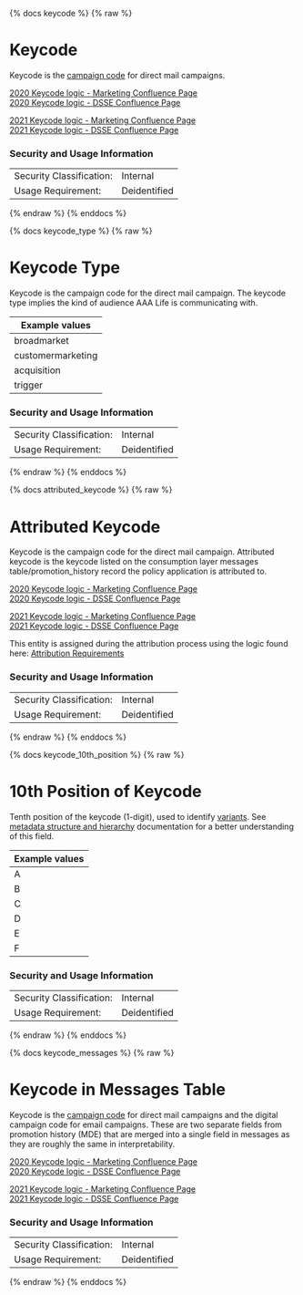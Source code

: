 {% docs keycode %}
{% raw %}

<a name="keycode"></a>
# Keycode
Keycode is the [campaign code](#!/exposure/docs.business_glossary.glossary#campaign_code_keycode)
for direct mail campaigns. 

<a href="https://aaainsights.atlassian.net/wiki/spaces/DMC/pages/316997850/Keycode+Structure+Changes+for+2020" target="_blank">2020 Keycode logic - Marketing Confluence Page</a>  
<a href="https://aaalife-data.atlassian.net/wiki/spaces/DMC/pages/5821104326/2020+Keycode+Structure+Changes" target="_blank">2020 Keycode logic - DSSE Confluence Page</a>

<a href="https://aaainsights.atlassian.net/wiki/spaces/DMOC/pages/1605795852/2021+Keycode+Structure" target="_blank">2021 Keycode logic - Marketing Confluence Page</a>  
<a href="https://aaalife-data.atlassian.net/wiki/spaces/DMC/pages/7113801713/2021+Keycode+Structure" target="_blank">2021 Keycode logic - DSSE Confluence Page</a>

### Security and Usage Information
|     |     |
| --- | --- |
| Security Classification: | Internal |
| Usage Requirement:       | Deidentified |

{% endraw %}
{% enddocs %}

{% docs keycode_type %}
{% raw %}

<a name="keycode_type"></a>
# Keycode Type
Keycode is the campaign code for the direct mail campaign. The keycode type implies the kind 
of audience AAA Life is communicating with.

| Example values    |
|-------------------|
| broadmarket       |
| customermarketing |
| acquisition       |
| trigger           |

### Security and Usage Information
|     |     |
| --- | --- |
| Security Classification: | Internal |
| Usage Requirement:       | Deidentified |

{% endraw %}
{% enddocs %}

{% docs attributed_keycode %}
{% raw %}

<a name="attributed_keycode"></a>
# Attributed Keycode

Keycode is the campaign code for the direct mail campaign. Attributed
keycode is the keycode listed on the consumption layer messages
table/promotion_history record the policy application is attributed to.

<a href="https://aaainsights.atlassian.net/wiki/spaces/DMC/pages/316997850/Keycode+Structure+Changes+for+2020" target="_blank">2020 Keycode logic - Marketing Confluence Page</a>  
<a href="https://aaalife-data.atlassian.net/wiki/spaces/DMC/pages/5821104326/2020+Keycode+Structure+Changes" target="_blank">2020 Keycode logic - DSSE Confluence Page</a>

<a href="https://aaainsights.atlassian.net/wiki/spaces/DMOC/pages/1605795852/2021+Keycode+Structure" target="_blank">2021 Keycode logic - Marketing Confluence Page</a>  
<a href="https://aaalife-data.atlassian.net/wiki/spaces/DMC/pages/7113801713/2021+Keycode+Structure" target="_blank">2021 Keycode logic - DSSE Confluence Page</a>

This entity is assigned during the attribution process using the
logic found here: <a href="https://aaalife-data.atlassian.net/wiki/spaces/2PA/pages/5166366374/Attribution+2021+Requirements" target="_blank">Attribution Requirements</a>

### Security and Usage Information
|     |     |
| --- | --- |
| Security Classification: | Internal |
| Usage Requirement:       | Deidentified |

{% endraw %}
{% enddocs %}


{% docs keycode_10th_position %}
{% raw %}

<a name="keycode_10th_position"></a>
# 10th Position of Keycode

Tenth position of the keycode (1-digit), used to identify [variants](#!/exposure/docs.business_glossary.glossary#variant).
See [metadata structure and hierarchy](#!/model/model.aaa_life_data_platform.staging_metadata_metadata)
documentation for a better understanding of this field.

| Example values    |
|-------------------|
| A   |
| B   |
| C   |
| D   |
| E   |
| F   |

### Security and Usage Information
|    |    |
|---|---|
|Security Classification:| Internal |
|Usage Requirement:| Deidentified |

{% endraw %}
{% enddocs %}

{% docs keycode_messages %}
{% raw %}

<a name="keycode"></a>
# Keycode in Messages Table
Keycode is the [campaign code](#!/exposure/docs.business_glossary.glossary#campaign_code_keycode)
for direct mail campaigns and the digital campaign code for email campaigns. These are two separate fields from 
promotion history (MDE) that are merged into a single field in messages as they are roughly the same in interpretability. 

<a href="https://aaainsights.atlassian.net/wiki/spaces/DMC/pages/316997850/Keycode+Structure+Changes+for+2020" target="_blank">2020 Keycode logic - Marketing Confluence Page</a>  
<a href="https://aaalife-data.atlassian.net/wiki/spaces/DMC/pages/5821104326/2020+Keycode+Structure+Changes" target="_blank">2020 Keycode logic - DSSE Confluence Page</a>

<a href="https://aaainsights.atlassian.net/wiki/spaces/DMOC/pages/1605795852/2021+Keycode+Structure" target="_blank">2021 Keycode logic - Marketing Confluence Page</a>  
<a href="https://aaalife-data.atlassian.net/wiki/spaces/DMC/pages/7113801713/2021+Keycode+Structure" target="_blank">2021 Keycode logic - DSSE Confluence Page</a>

### Security and Usage Information
|     |     |
| --- | --- |
| Security Classification: | Internal |
| Usage Requirement:       | Deidentified |

{% endraw %}
{% enddocs %}